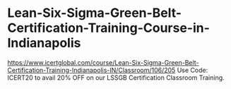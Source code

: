 # Lean-Six-Sigma-Green-Belt-Certification-Training-Course-in-Indianapolis
https://www.icertglobal.com/course/Lean-Six-Sigma-Green-Belt-Certification-Training-Indianapolis-IN/Classroom/106/205                 Use Code: ICERT20 to avail 20% OFF on our LSSGB Certification Classroom Training.
